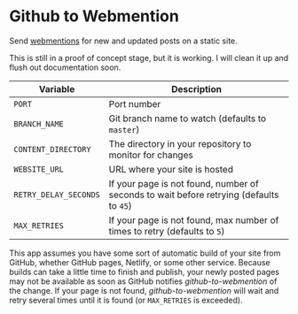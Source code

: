 # Github to Webmention

Send [webmentions](https://www.w3.org/TR/webmention) for new and updated posts on a static site.

This is still in a proof of concept stage, but it is working. I will clean it up and flush out documentation soon.

Variable | Description
-------- | -----------
`PORT` | Port number
`BRANCH_NAME` | Git branch name to watch (defaults to `master`)
`CONTENT_DIRECTORY` | The directory in your repository to monitor for changes
`WEBSITE_URL` | URL where your site is hosted
`RETRY_DELAY_SECONDS` | If your page is not found, number of seconds to wait before retrying (defaults to `45`)
`MAX_RETRIES` | If your page is not found, max number of times to retry (defaults to `5`)

This app assumes you have some sort of automatic build of your site from GitHub, whether GitHub pages, Netlify, or some other service. Because builds can take a little time to finish and publish, your newly posted pages may not be available as soon as GitHub notifies _github-to-webmention_ of the change. If your page is not found, _github-to-webmention_ will wait and retry several times until it is found (or `MAX_RETRIES` is exceeded).
